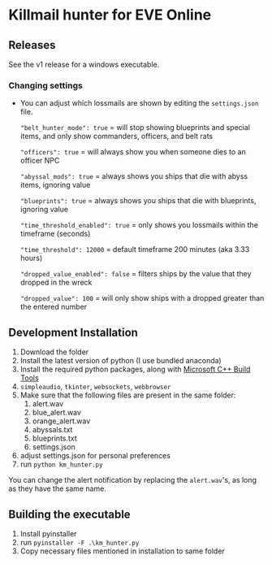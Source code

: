 # Killmail hunter for EVE Online

## Releases

See the v1 release for a windows executable.

### Changing settings

- You can adjust which lossmails are shown by editing the `settings.json` file.

  `"belt_hunter_mode": true` = will stop showing blueprints and special items, and only show commanders, officers, and belt rats

  `"officers": true` = will always show you when someone dies to an officer NPC

  `"abyssal_mods": true` = always shows you ships that die with abyss items, ignoring value

  `"blueprints": true` = always shows you ships that die with blueprints, ignoring value

  `"time_threshold_enabled": true` = only shows you lossmails within the timeframe (seconds)

  `"time_threshold": 12000` = default timeframe 200 minutes (aka 3.33 hours)

  `"dropped_value_enabled": false` = filters ships by the value that they dropped in the wreck

  `"dropped_value": 100` = will only show ships with a dropped greater than the entered number

## Development Installation

1. Download the folder
2. Install the latest version of python (I use bundled anaconda)
3. Install the required python packages, along with [Microsoft C++ Build Tools](https://visualstudio.microsoft.com/visual-cpp-build-tools/)
4. `simpleaudio`, `tkinter`, `websockets`, `webbrowser`
5. Make sure that the following files are present in the same folder:
   1. alert.wav
   2. blue_alert.wav
   3. orange_alert.wav
   4. abyssals.txt
   5. blueprints.txt
   6. settings.json
6. adjust settings.json for personal preferences
7. run `python km_hunter.py`

You can change the alert notification by replacing the `alert.wav`'s, as long as they have the same name.

## Building the executable

1. Install pyinstaller
2. run `pyinstaller -F .\km_hunter.py`
3. Copy necessary files mentioned in installation to same folder
